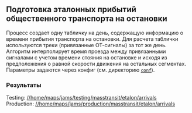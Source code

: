 Подготовка эталонных прибытий общественного транспорта на остановки
---

Процесс создает одну табличку на день, содержащую информацию о времени прибытия транспорта на остановки. Для расчета таблички используются треки (привязанные ОТ-сигналы) за тот же день. Алгоритм интерполирует время проезда между привязанными сигналами с учетом времени стояния на остановке и исходя из предположения о равной скорости движения на остальных сегментах.
Параметры задаются через конфиг (см. директорию [`conf`](conf)).

### Результаты

Testing: [//home/maps/jams/testing/masstransit/etalon/arrivals](https://yt.yandex-team.ru/hahn/navigation?path=//home/maps/jams/testing/masstransit/etalon/arrivals)<br>
Production: [//home/maps/jams/production/masstransit/etalon/arrivals](https://yt.yandex-team.ru/hahn/navigation?path=//home/maps/jams/production/masstransit/etalon/arrivals)
